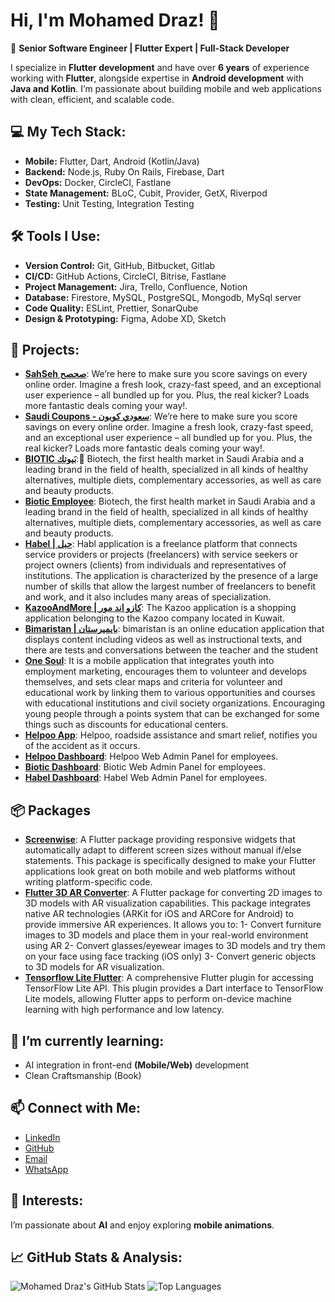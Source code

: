 # Hi, I'm Mohamed Draz! 👋

🚀 **Senior Software Engineer | Flutter Expert | Full-Stack Developer**

I specialize in **Flutter development** and have over **6 years** of experience working with **Flutter**, alongside expertise in **Android development** with **Java and Kotlin**. I’m passionate about building mobile and web applications with clean, efficient, and scalable code.

## 💻 My Tech Stack:
- **Mobile:** Flutter, Dart, Android (Kotlin/Java)
- **Backend:** Node.js, Ruby On Rails, Firebase, Dart
- **DevOps:** Docker, CircleCI, Fastlane
- **State Management:** BLoC, Cubit, Provider, GetX, Riverpod
- **Testing:** Unit Testing, Integration Testing

## 🛠️ Tools I Use:
- **Version Control:** Git, GitHub, Bitbucket, Gitlab
- **CI/CD:** GitHub Actions, CircleCI, Bitrise, Fastlane
- **Project Management:** Jira, Trello, Confluence, Notion
- **Database:** Firestore, MySQL, PostgreSQL, Mongodb, MySql server
- **Code Quality:** ESLint, Prettier, SonarQube
- **Design & Prototyping:** Figma, Adobe XD, Sketch


## 🔭 Projects:
- [**SahSeh صحصح**](https://apps.apple.com/us/app/sahseh-%D8%B5%D8%AD%D8%B5%D8%AD/id1461034917):
We’re here to make sure you score savings on every online order.
Imagine a fresh look, crazy-fast speed, and an exceptional user experience – all bundled up for you.
Plus, the real kicker? Loads more fantastic deals coming your way!.
- [**Saudi Coupons - سعودي كوبون**](https://apps.apple.com/us/app/saudi-coupons-%D8%B3%D8%B9%D9%88%D8%AF%D9%8A-%D9%83%D9%88%D8%A8%D9%88%D9%86/id1453175985):
We’re here to make sure you score savings on every online order.
Imagine a fresh look, crazy-fast speed, and an exceptional user experience – all bundled up for you.
Plus, the real kicker? Loads more fantastic deals coming your way!.
- [**BIOTIC بَيوتك**](https://apps.apple.com/eg/app/biotic-%D8%A8-%D9%80%D9%80%D9%8A%D9%88%D8%AA%D9%83/id6446063607):
 َBiotech, the first health market in Saudi Arabia and a leading brand in the field of health, specialized in all kinds of healthy alternatives, multiple diets, complementary accessories, as well as care and beauty products.
- [**Biotic Employee**](https://apps.apple.com/eg/app/biotic-employee/id6445995964):
Biotech, the first health market in Saudi Arabia and a leading brand in the field of health, specialized in all kinds of healthy alternatives, multiple diets, complementary accessories, as well as care and beauty products.
- [**Habel | حبل**](https://apps.apple.com/sa/app/habel-%D8%AD%D8%A8%D9%84/id1671346670):
Habl application is a freelance platform that connects service providers or projects (freelancers) with service seekers or project owners (clients) from individuals and representatives of institutions. The application is characterized by the presence of a large number of skills that allow the largest number of freelancers to benefit and work, and it also includes many areas of specialization.
- [**KazooAndMore | كازو اند مور**](https://apps.apple.com/us/app/kazooandmore/id1359353521):
The Kazoo application is a shopping application belonging to the Kazoo company located in Kuwait.
- [**Bimaristan | بايميرستان**](https://apps.apple.com/vn/app/bimaristan/id1588577803?uo=2):
bimaristan is an online education application that displays content including videos as well as instructional texts, and there are tests and conversations between the teacher and the student
- [**One Soul**](https://apps.apple.com/jo/app/one-soul-platform/id1613708979?l=ar):
It is a mobile application that integrates youth into employment marketing, encourages them to volunteer and develops themselves, and sets clear maps and criteria for volunteer and educational work by linking them to various opportunities and courses with educational institutions and civil society organizations. Encouraging young people through a points system that can be exchanged for some things such as discounts for educational centers.
- [**Helpoo App**](https://apps.apple.com/eg/app/helpoo/id1627316561?l=ar):
Helpoo, roadside assistance and smart relief, notifies you of the accident as it occurs.
- [**Helpoo Dashboard**]():
Helpoo Web Admin Panel for employees.
- [**Biotic Dashboard**]():
Biotic Web Admin Panel for employees.
- [**Habel Dashboard**]():
Habel Web Admin Panel for employees.


## 📦 Packages

- [**Screenwise**](https://pub.dev/packages/screenwise):
A Flutter package providing responsive widgets that automatically adapt to different screen sizes without manual if/else statements. This package is specifically designed to make your Flutter applications look great on both mobile and web platforms without writing platform-specific code.
- [**Flutter 3D AR Converter**](https://pub.dev/packages/flutter_3d_ar_converter):
A Flutter package for converting 2D images to 3D models with AR visualization capabilities. This package integrates native AR technologies (ARKit for iOS and ARCore for Android) to provide immersive AR experiences. It allows you to:
 1- Convert furniture images to 3D models and place them in your real-world environment using AR
 2- Convert glasses/eyewear images to 3D models and try them on your face using face tracking (iOS only)
 3- Convert generic objects to 3D models for AR visualization.
- [**Tensorflow Lite Flutter**](https://pub.dev/packages/tensorflow_lite_flutter):
A comprehensive Flutter plugin for accessing TensorFlow Lite API. This plugin provides a Dart interface to TensorFlow Lite models, allowing Flutter apps to perform on-device machine learning with high performance and low latency.



## 🌱 I’m currently learning:
- AI integration in front-end **(Mobile/Web)** development
- Clean Craftsmanship (Book)

## 📫 Connect with Me:
- [LinkedIn](https://www.linkedin.com/in/draz26648/)
- [GitHub](https://github.com/draz26648)
- [Email](mailto:mohamed.draz1198@gmail.com)
- [WhatsApp](http://Wa.me/201028246703)

## 🎾 Interests:
I’m passionate about **AI** and enjoy exploring **mobile animations**.

## 📈 GitHub Stats & Analysis:
![Mohamed Draz's GitHub Stats](https://github-readme-stats.vercel.app/api?username=draz26648&show_icons=true&theme=radical)
![Top Languages](https://github-readme-stats.vercel.app/api/top-langs/?username=draz26648&layout=compact&theme=radical)

